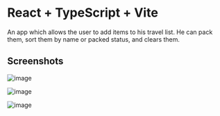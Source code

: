 # React + TypeScript + Vite

An app which allows the user to add items to his travel list. He can pack them, sort them by name or packed status, and clears them.

## Screenshots

![image](https://github.com/AntonovAtanas/React-Travel-List/assets/114076833/82fb1ade-0ee8-4007-a79e-63b8e9137744)

![image](https://github.com/AntonovAtanas/React-Travel-List/assets/114076833/56f8c3af-8ec8-4c8a-ab4c-324001601db1)

![image](https://github.com/AntonovAtanas/React-Travel-List/assets/114076833/d5cf86f4-f1bc-47fd-8a02-7f75744f351e)




